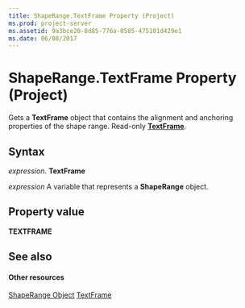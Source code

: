 ```yaml
---
title: ShapeRange.TextFrame Property (Project)
ms.prod: project-server
ms.assetid: 9a3bce20-8d85-776a-0585-475101d429e1
ms.date: 06/08/2017
---
```



# ShapeRange.TextFrame Property (Project)
Gets a  **TextFrame** object that contains the alignment and anchoring properties of the shape range. Read-only **[TextFrame](http://msdn.microsoft.com/en-us/library/office/ff197860%28v=office.15%29)**.

## Syntax

 _expression_. **TextFrame**

 _expression_ A variable that represents a **ShapeRange** object.


## Property value

 **TEXTFRAME**


## See also


#### Other resources


[ShapeRange Object](shaperange-object-project.md)
[TextFrame](http://msdn.microsoft.com/en-us/library/office/ff197860%28v=office.15%29)
